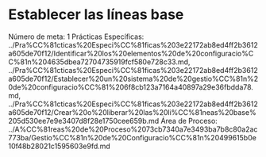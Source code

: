 # Establecer las líneas base

Número de meta: 1
Prácticas Específicas: ../Pra%CC%81cticas%20Especi%CC%81ficas%203e22172ab8ed4ff2b3612a605de70f12/Identificar%20los%20elementos%20de%20configuracio%CC%81n%204635dbea72704735919fcf580e728c33.md, ../Pra%CC%81cticas%20Especi%CC%81ficas%203e22172ab8ed4ff2b3612a605de70f12/Establecer%20un%20sistema%20de%20gestio%CC%81n%20de%20configuracio%CC%81%206f8cb123a7164a40897a29e36fbdda78.md, ../Pra%CC%81cticas%20Especi%CC%81ficas%203e22172ab8ed4ff2b3612a605de70f12/Crear%20o%20liberar%20las%20li%CC%81neas%20base%205d530ee7e9e3407d8f28e1750cee659b.md
Área de Proceso: ../A%CC%81reas%20de%20Proceso%2073cb7340a7e3493ba7b8c80a2ac773ba/Gestio%CC%81n%20de%20Configuracio%CC%81n%20499615b0e10f48b28021c1595603e9fd.md